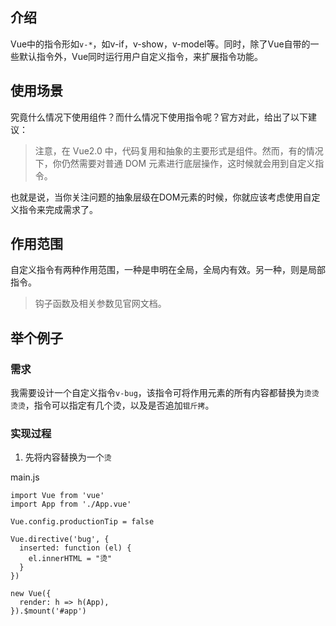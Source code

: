 
## 介绍

Vue中的指令形如`v-*`，如v-if，v-show，v-model等。同时，除了Vue自带的一些默认指令外，Vue同时运行用户自定义指令，来扩展指令功能。

## 使用场景

究竟什么情况下使用组件？而什么情况下使用指令呢？官方对此，给出了以下建议：

> 注意，在 Vue2.0 中，代码复用和抽象的主要形式是组件。然而，有的情况下，你仍然需要对普通 DOM 元素进行底层操作，这时候就会用到自定义指令。

也就是说，当你关注问题的抽象层级在DOM元素的时候，你就应该考虑使用自定义指令来完成需求了。

## 作用范围

自定义指令有两种作用范围，一种是申明在全局，全局内有效。另一种，则是局部指令。

> 钩子函数及相关参数见官网文档。

## 举个例子

### 需求

我需要设计一个自定义指令`v-bug`，该指令可将作用元素的所有内容都替换为`烫烫烫烫`，指令可以指定有几个烫，以及是否追加`锟斤拷`。

### 实现过程

1. 先将内容替换为一个`烫`

main.js
```
import Vue from 'vue'
import App from './App.vue'

Vue.config.productionTip = false

Vue.directive('bug', {
  inserted: function (el) {
    el.innerHTML = "烫"
  }
})

new Vue({
  render: h => h(App),
}).$mount('#app')
```


